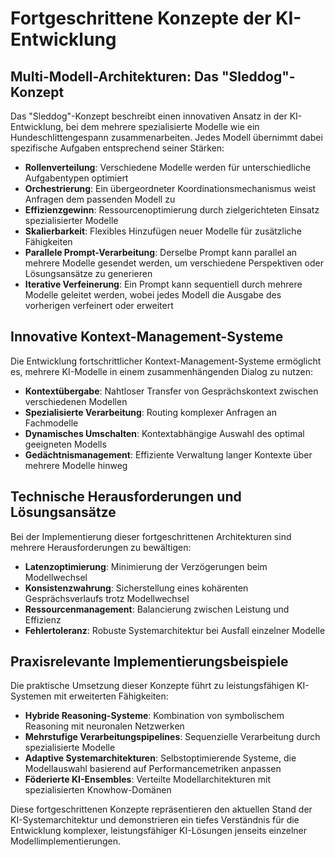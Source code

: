 # Fortgeschrittene Konzepte der KI-Entwicklung

## Multi-Modell-Architekturen: Das "Sleddog"-Konzept

Das "Sleddog"-Konzept beschreibt einen innovativen Ansatz in der KI-Entwicklung, bei dem mehrere spezialisierte Modelle wie ein Hundeschlittengespann zusammenarbeiten. Jedes Modell übernimmt dabei spezifische Aufgaben entsprechend seiner Stärken:

- **Rollenverteilung**: Verschiedene Modelle werden für unterschiedliche Aufgabentypen optimiert
- **Orchestrierung**: Ein übergeordneter Koordinationsmechanismus weist Anfragen dem passenden Modell zu
- **Effizienzgewinn**: Ressourcenoptimierung durch zielgerichteten Einsatz spezialisierter Modelle
- **Skalierbarkeit**: Flexibles Hinzufügen neuer Modelle für zusätzliche Fähigkeiten
- **Parallele Prompt-Verarbeitung**: Derselbe Prompt kann parallel an mehrere Modelle gesendet werden, um verschiedene Perspektiven oder Lösungsansätze zu generieren
- **Iterative Verfeinerung**: Ein Prompt kann sequentiell durch mehrere Modelle geleitet werden, wobei jedes Modell die Ausgabe des vorherigen verfeinert oder erweitert

## Innovative Kontext-Management-Systeme

Die Entwicklung fortschrittlicher Kontext-Management-Systeme ermöglicht es, mehrere KI-Modelle in einem zusammenhängenden Dialog zu nutzen:

- **Kontextübergabe**: Nahtloser Transfer von Gesprächskontext zwischen verschiedenen Modellen
- **Spezialisierte Verarbeitung**: Routing komplexer Anfragen an Fachmodelle
- **Dynamisches Umschalten**: Kontextabhängige Auswahl des optimal geeigneten Modells
- **Gedächtnismanagement**: Effiziente Verwaltung langer Kontexte über mehrere Modelle hinweg

## Technische Herausforderungen und Lösungsansätze

Bei der Implementierung dieser fortgeschrittenen Architekturen sind mehrere Herausforderungen zu bewältigen:

- **Latenzoptimierung**: Minimierung der Verzögerungen beim Modellwechsel
- **Konsistenzwahrung**: Sicherstellung eines kohärenten Gesprächsverlaufs trotz Modellwechsel
- **Ressourcenmanagement**: Balancierung zwischen Leistung und Effizienz
- **Fehlertoleranz**: Robuste Systemarchitektur bei Ausfall einzelner Modelle

## Praxisrelevante Implementierungsbeispiele

Die praktische Umsetzung dieser Konzepte führt zu leistungsfähigen KI-Systemen mit erweiterten Fähigkeiten:

- **Hybride Reasoning-Systeme**: Kombination von symbolischem Reasoning mit neuronalen Netzwerken
- **Mehrstufige Verarbeitungspipelines**: Sequenzielle Verarbeitung durch spezialisierte Modelle
- **Adaptive Systemarchitekturen**: Selbstoptimierende Systeme, die Modellauswahl basierend auf Performancemetriken anpassen
- **Föderierte KI-Ensembles**: Verteilte Modellarchitekturen mit spezialisierten Knowhow-Domänen

Diese fortgeschrittenen Konzepte repräsentieren den aktuellen Stand der KI-Systemarchitektur und demonstrieren ein tiefes Verständnis für die Entwicklung komplexer, leistungsfähiger KI-Lösungen jenseits einzelner Modellimplementierungen.